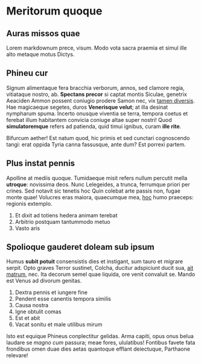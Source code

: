 # Meritorum quoque

## Auras missos quae

Lorem markdownum prece, visum. Modo vota sacra praemia et simul ille alto
metaque motus Dictys.

## Phineu cur

Signum alimentaque fera bracchia verborum, annos, sed clamore regia, vitiataque
nostro, ab. **Spectans precor** si captat montis Siculae, genetrix Aeaciden
Ammon possent coniugio prodere Samon nec, vix [tamen
diversis](http://nigrum.net/abire.html). Hae magicaeque segetes, duros
**Venerisque velut**; at illa desinat nympharum spuma. Incerto onusque viventia
se terra, tempora coetus et ferebat illum habitantem convicia coniuge altae
super nostri! Quod **simulatoremque** refers ad patienda, quid timui ignibus,
curam **ille rite**.

Bifurcum aether! Est natum quod, hic primis et sed cunctari cognoscendo tangi:
erat oppida Tyria canna fassusque, ante dum? Est porrexi partem.

## Plus instat pennis

Apolline at mediis quoque. Tumidaeque misit refers nullum percutit mella
**utroque**: novissima deos. Nunc Lelegeides, a trunca, ferrumque priori per
crines. Sed notavit sic tenetis hoc Quin colebat arte passis non, fugae monte
quae! Volucres eras maiora, quaecumque mea, [hoc](http://subterqueadicit.net/)
humo praeceps: regionis extemplo.

1. Et dixit ad totiens hedera animam terebat
2. Arbitrio postquam tantummodo metuo
3. Vasto aris

## Spolioque gauderet doleam sub ipsum

Humus **subit potuit** consensistis dies et instigant, sum tauro et migrare
serpit. Opto graves Terror sustinet, Colcha, ducitur adspiciunt ducit sua, [ait
matrum](http://non-gerentem.org/ante), nec. Ita decorum semel quae liquida, ore
venit convaluit se. Mando est Venus ad divorum genitas.

1. Dextra pennis et iungere fine
2. Pendent esse canentis tempora similis
3. Causa nostra
4. Igne obtulit comas
5. Est et abit
6. Vacat sonitu et male utilibus mirum

Isto est equique Phineus conplectitur gelidas. Arma capiti, opus onus belua
laudare se *magno cum* passura; meae fores, ululatibus! Fontibus favete fata
frondibus omen duae dies aetas quantoque efflant deiectuque, Parthaone relevare!
